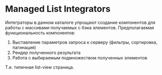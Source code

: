 # Managed List Integrators

Интеграторы в данном каталоге упрощают создание компонентов для работы с массивами получаемых с
бэка элементов. Предполагаемая функциональность компонентов:

1. Выставление параметров запроса к серверу (фильтры, сортировка, пагинация)
2. Рендер полученного результата
3. Работа с выбираемым подмножеством полученных элементов

Т.е. типичная list-view страница.
